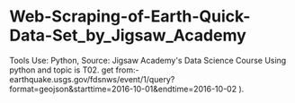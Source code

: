 # Web-Scraping-of-Earth-Quick-Data-Set_by_Jigsaw_Academy
Tools Use: Python, Source: Jigsaw Academy's Data Science Course Using python and topic is T02. get from:- earthquake.usgs.gov/fdsnws/event/1/query?format=geojson&amp;starttime=2016-10-01&amp;endtime=2016-10-02 ). 

